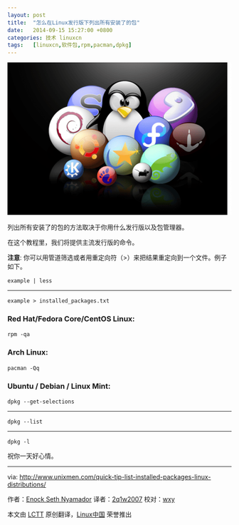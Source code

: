 ```yaml
---
layout: post
title:	"怎么在Linux发行版下列出所有安装了的包"
date:	2014-09-15 15:27:00 +0800 
categories:	技术 linuxcn 
tags:	[linuxcn,软件包,rpm,pacman,dpkg]
---
```



![](/Asserts/Images/album/201409/15/132855b6o8r6ppro0rpy6m.png)


列出所有安装了的包的方法取决于你用什么发行版以及包管理器。


在这个教程里，我们将提供主流发行版的命令。


**注意**: 你可以用管道筛选或者用重定向符（>）来把结果重定向到一个文件。例子如下。



```
example | less

```



---



```
example > installed_packages.txt

```

### Red Hat/Fedora Core/CentOS Linux:



```
rpm -qa

```

### Arch Linux:



```
pacman -Qq

```

### Ubuntu / Debian / Linux Mint:



```
dpkg --get-selections

```



---



```
dpkg --list

```



---



```
dpkg -l

```

祝你一天好心情。




---


via: <http://www.unixmen.com/quick-tip-list-installed-packages-linux-distributions/>


作者：[Enock Seth Nyamador](http://www.unixmen.com/author/seth/) 译者：[2q1w2007](https://github.com/2q1w2007) 校对：[wxy](https://github.com/wxy)


本文由 [LCTT](https://github.com/LCTT/TranslateProject) 原创翻译，[Linux中国](http://linux.cn/) 荣誉推出
